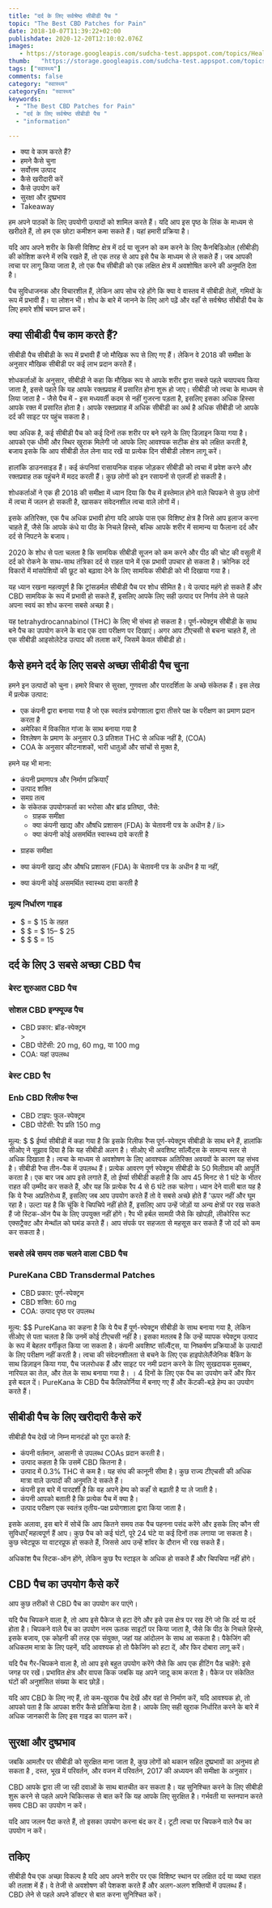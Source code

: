 ```yaml
---
title: "दर्द के लिए सर्वश्रेष्ठ सीबीडी पैच "
topic: "The Best CBD Patches for Pain"
date: 2018-10-07T11:39:22+02:00
publishdate: 2020-12-20T12:10:02.076Z
images: 
   - https://storage.googleapis.com/sudcha-test.appspot.com/topics/Health/default-selection/9.jpg
thumb:   "https://storage.googleapis.com/sudcha-test.appspot.com/topics/Health/default-selection/thumb/9.jpg"
tags: ["स्वास्थ्य"]
comments: false
category: "स्वास्थ्य"
categoryEn: "स्वास्थ्य"
keywords: 
  - "The Best CBD Patches for Pain"
  - "दर्द के लिए सर्वश्रेष्ठ सीबीडी पैच "
  - "information"

---
```

<ul> <li> क्या वे काम करते हैं? </li> <li> हमने कैसे चुना </li> <li> सर्वोत्तम उत्पाद </li> <li> कैसे खरीदारी करें </li> <li> कैसे उपयोग करें </li> <li> सुरक्षा और दुष्प्रभाव </li> <li> Takeaway </li> </ul> <p> हम अपने पाठकों के लिए उपयोगी उत्पादों को शामिल करते हैं। यदि आप इस पृष्ठ के लिंक के माध्यम से खरीदते हैं, तो हम एक छोटा कमीशन कमा सकते हैं। यहां हमारी प्रक्रिया है। </p> <p> यदि आप अपने शरीर के किसी विशिष्ट क्षेत्र में दर्द या सूजन को कम करने के लिए कैनबिडिओल (सीबीडी) की कोशिश करने में रुचि रखते हैं, तो एक तरह से आप इसे पैच के माध्यम से ले सकते हैं। जब आपकी त्वचा पर लागू किया जाता है, तो एक पैच सीबीडी को एक लक्षित क्षेत्र में अवशोषित करने की अनुमति देता है। </p> <p> पैच सुविधाजनक और विचारशील हैं, लेकिन आप सोच रहे होंगे कि क्या वे वास्तव में सीबीडी तेलों, गमियों के रूप में प्रभावी हैं। या लोशन भी। शोध के बारे में जानने के लिए आगे पढ़ें और वहाँ से सर्वश्रेष्ठ सीबीडी पैच के लिए हमारे शीर्ष चयन प्राप्त करें। </p> <h2> क्या सीबीडी पैच काम करते हैं? </h2> <p> सीबीडी पैच सीबीडी के रूप में प्रभावी हैं जो मौखिक रूप से लिए गए हैं। लेकिन वे 2018 की समीक्षा के अनुसार मौखिक सीबीडी पर कई लाभ प्रदान करते हैं। </p> <p> शोधकर्ताओं के अनुसार, सीबीडी ने कहा कि मौखिक रूप से आपके शरीर द्वारा सबसे पहले चयापचय किया जाता है, इससे पहले कि यह आपके रक्तप्रवाह में प्रसारित होना शुरू हो जाए। सीबीडी जो त्वचा के माध्यम से लिया जाता है - जैसे पैच में - इस मध्यवर्ती कदम से नहीं गुजरना पड़ता है, इसलिए इसका अधिक हिस्सा आपके रक्त में प्रसारित होता है। आपके रक्तप्रवाह में अधिक सीबीडी का अर्थ है अधिक सीबीडी जो आपके दर्द की साइट पर पहुंच सकता है। </p> <p> क्या अधिक है, कई सीबीडी पैच को कई दिनों तक शरीर पर बने रहने के लिए डिज़ाइन किया गया है। आपको एक धीमी और स्थिर खुराक मिलेगी जो आपके लिए आवश्यक सटीक क्षेत्र को लक्षित करती है, बजाय इसके कि आप सीबीडी तेल लेना याद रखें या प्रत्येक दिन सीबीडी लोशन लागू करें। </p> <p> हालांकि डाउनसाइड हैं। कई कंपनियां रासायनिक वाहक जोड़कर सीबीडी को त्वचा में प्रवेश करने और रक्तप्रवाह तक पहुंचने में मदद करती हैं। कुछ लोगों को इन रसायनों से एलर्जी हो सकती है। </p> <p> शोधकर्ताओं ने एक ही 2018 की समीक्षा में ध्यान दिया कि पैच में इस्तेमाल होने वाले चिपकने से कुछ लोगों में त्वचा में जलन हो सकती है, खासकर संवेदनशील त्वचा वाले लोगों में। </p> <p> इसके अतिरिक्त, एक पैच अधिक प्रभावी होगा यदि आपके पास एक विशिष्ट क्षेत्र है जिसे आप इलाज करना चाहते हैं, जैसे कि आपके कंधे या पीठ के निचले हिस्से, बल्कि आपके शरीर में सामान्य या फैलाना दर्द और दर्द से निपटने के बजाय। <// p> <p> 2020 के शोध से पता चलता है कि सामयिक सीबीडी सूजन को कम करने और पीठ की चोट की वसूली में दर्द को रोकने के साथ-साथ तंत्रिका दर्द से राहत पाने में एक प्रभावी उपचार हो सकता है। क्रोनिक दर्द विकारों में मांसपेशियों की छूट को बढ़ावा देने के लिए सामयिक सीबीडी को भी दिखाया गया है। </p> <p> यह ध्यान रखना महत्वपूर्ण है कि ट्रांसडर्मल सीबीडी पैच पर शोध सीमित है। ये उत्पाद महंगे हो सकते हैं और CBD सामयिक के रूप में प्रभावी हो सकते हैं, इसलिए आपके लिए सही उत्पाद पर निर्णय लेने से पहले अपना स्वयं का शोध करना सबसे अच्छा है। </p> <p> यह tetrahydrocannabinol (THC) के लिए भी संभव हो सकता है। पूर्ण-स्पेक्ट्रम सीबीडी के साथ बने पैच का उपयोग करने के बाद एक दवा परीक्षण पर दिखाएं। अगर आप टीएचसी से बचना चाहते हैं, तो एक सीबीडी आइसोलेटेड उत्पाद की तलाश करें, जिसमें केवल सीबीडी हो। </p> <h2> कैसे हमने दर्द के लिए सबसे अच्छा सीबीडी पैच चुना </h2> <p> हमने इन उत्पादों को चुना। हमारे विचार से सुरक्षा, गुणवत्ता और पारदर्शिता के अच्छे संकेतक हैं। इस लेख में प्रत्येक उत्पाद: </p> <ul> <li> एक कंपनी द्वारा बनाया गया है जो एक स्वतंत्र प्रयोगशाला द्वारा तीसरे पक्ष के परीक्षण का प्रमाण प्रदान करता है </li> <li> अमेरिका में विकसित गांजा के साथ बनाया गया है </li > <li> विश्लेषण के प्रमाण के अनुसार 0.3 प्रतिशत THC से अधिक नहीं है, (COA) </li> <li> COA के अनुसार कीटनाशकों, भारी धातुओं और सांचों से मुक्त है, </li> </ul > <p> हमने यह भी माना: </p> <ul> <li> कंपनी प्रमाणपत्र और निर्माण प्रक्रियाएँ </li> <li> उत्पाद शक्ति </li> <li> समग्र तत्व </li> <li> के संकेतक उपयोगकर्ता का भरोसा और ब्रांड प्रतिष्ठा, जैसे: <ul> <li> ग्राहक समीक्षा </li> </ul> <ul> <li> क्या कंपनी खाद्य और औषधि प्रशासन (FDA) के चेतावनी पत्र के अधीन है / li> </ul> <ul> <li> क्या कंपनी कोई असमर्थित स्वास्थ्य दावे करती है </li> </ul> </li> </ul> <ul> <li> ग्राहक समीक्षा </li> </ul> <ul> <li> क्या कंपनी खाद्य और औषधि प्रशासन (FDA) के चेतावनी पत्र के अधीन है या नहीं, </li> </ul> <ul> <li> क्या कंपनी कोई असमर्थित स्वास्थ्य दावा करती है </li > </ul> <h3> मूल्य निर्धारण गाइड </h3> <ul> <li> $ = $ 15 के तहत </li> <li> $ $ = $ 15– $ 25 </li> <li> $ $ $ = 15 </li> </ul> <h2> दर्द के लिए 3 सबसे अच्छा CBD पैच </h2> <h3> बेस्ट शुरुआत CBD पैच </h3> <h3> सोशल CBD इन्फ्यूज्ड पैच </h3> <ul> <li> CBD प्रकार: ब्रॉड-स्पेक्ट्रम </li> > <li> CBD पोटेंसी: 20 mg, 60 mg, या 100 mg </li> <li> COA: यहां उपलब्ध </li> </ul> <h3> बेस्ट CBD रैप </h3> <h3> Enb CBD रिलीफ रैप्स </h3> <ul> <li> CBD टाइप: फुल-स्पेक्ट्रम </li> <li> CBD पोटेंसी: रैप प्रति 150 mg </li> </ul> <p> मूल्य: $ $ ईर्ष्या सीबीडी में कहा गया है कि इसके रिलीफ रैप्स पूर्ण-स्पेक्ट्रम सीबीडी के साथ बने हैं, हालांकि सीओए ने सुझाव दिया है कि यह सीबीडी अलग है। सीओए भी अवशिष्ट सॉल्वैंट्स के सामान्य स्तर से अधिक दिखाता है। त्वचा के माध्यम से अवशोषण के लिए आवश्यक अतिरिक्त अवयवों के कारण यह संभव है। सीबीडी रैप्स तीन-पैक में उपलब्ध हैं। प्रत्येक आवरण पूर्ण स्पेक्ट्रम सीबीडी के 50 मिलीग्राम की आपूर्ति करता है। एक बार जब आप इसे लगाते हैं, तो ईर्ष्या सीबीडी कहती है कि आप 45 मिनट से 1 घंटे के भीतर राहत की उम्मीद कर सकते हैं, और यह कि प्रत्येक रैप 4 से 6 घंटे तक चलेगा। ध्यान देने वाली बात यह है कि ये रैप्स अप्रतिरोध्य हैं, इसलिए जब आप उपयोग करते हैं तो वे सबसे अच्छे होते हैं 'ऊपर नहीं और घूम रहा है। उल्टा यह है कि चूंकि वे चिपचिपे नहीं होते हैं, इसलिए आप उन्हें जोड़ों या अन्य क्षेत्रों पर रख सकते हैं जो स्टिक-ऑन पैच के लिए उपयुक्त नहीं होंगे। रैप भी हर्बल सामग्री जैसे कि खोपड़ी, लीकोरिस रूट एक्सट्रैक्ट और मेन्थॉल को घमंड करते हैं। आप संपर्क पर सहजता से महसूस कर सकते हैं जो दर्द को कम कर सकता है। </p> <h3> सबसे लंबे समय तक चलने वाला CBD पैच </h3> <h3> PureKana CBD Transdermal Patches </h3> <ul> <li> CBD प्रकार: पूर्ण-स्पेक्ट्रम </li> <li> CBD शक्ति: 60 mg </li> <li> COA: उत्पाद पृष्ठ पर उपलब्ध </li> </ul> <p> मूल्य: $$ PureKana का कहना है कि ये पैच हैं पूर्ण-स्पेक्ट्रम सीबीडी के साथ बनाया गया है, लेकिन सीओए से पता चलता है कि उनमें कोई टीएचसी नहीं है। इसका मतलब है कि उन्हें व्यापक स्पेक्ट्रम उत्पाद के रूप में बेहतर वर्गीकृत किया जा सकता है। कंपनी अवशिष्ट सॉल्वैंट्स, या निष्कर्षण प्रक्रियाओं के उत्पादों के लिए परीक्षण नहीं करती है। त्वचा की संवेदनशीलता से बचने के लिए एक हाइपोलेर्लैजेनिक बैकिंग के साथ डिज़ाइन किया गया, पैच जलरोधक हैं और साइट पर नमी प्रदान करने के लिए सुखदायक मुसब्बर, नारियल का तेल, और तेल के साथ बनाया गया है। । 4 दिनों के लिए एक पैच का उपयोग करें और फिर इसे बदल दें। PureKana के CBD पैच कैलिफोर्निया में बनाए गए हैं और केंटकी-बड़े हेम्प का उपयोग करते हैं। </p> <h2> सीबीडी पैच के लिए खरीदारी कैसे करें </h2> <p> सीबीडी पैच देखें जो निम्न मानदंडों को पूरा करते हैं: </p> <ul> <li> कंपनी वर्तमान, आसानी से उपलब्ध COAs प्रदान करती है। </li> <li> उत्पाद कहता है कि उसमें CBD कितना है। </li> <li> उत्पाद में 0.3% THC से कम है। यह संघ की कानूनी सीमा है। कुछ राज्य टीएचसी की अधिक मात्रा वाले उत्पादों की अनुमति दे सकते हैं। </li> <li> कंपनी इस बारे में पारदर्शी है कि वह अपने हेम्प को कहाँ से बढ़ाती है या ले जाती है। </li> <li> कंपनी आपको बताती है कि प्रत्येक पैच में क्या है। </li> <li> उत्पाद परीक्षण एक स्वतंत्र तृतीय-पक्ष प्रयोगशाला द्वारा किया जाता है। </li> </ul> <p> इसके अलावा, इस बारे में सोचें कि आप कितने समय तक पैच पहनना पसंद करेंगे और इसके लिए कौन सी सुविधाएँ महत्वपूर्ण हैं आप। कुछ पैच को कई घंटों, पूरे 24 घंटे या कई दिनों तक लगाया जा सकता है। कुछ स्वेटप्रूफ या वाटरप्रूफ हो सकते हैं, जिससे आप उन्हें शॉवर के दौरान भी रख सकते हैं। </p> <p> अधिकांश पैच स्टिक-ऑन होंगे, लेकिन कुछ रैप स्टाइल के अधिक हो सकते हैं और चिपचिपा नहीं होंगे। </p> <h2> CBD पैच का उपयोग कैसे करें </h2> <p> आप कुछ तरीकों से CBD पैच का उपयोग कर पाएंगे। </p> <p> यदि पैच चिपकने वाला है, तो आप इसे पैकेज से हटा देंगे और इसे उस क्षेत्र पर रख देंगे जो कि दर्द या दर्द होता है। चिपकने वाले पैच का उपयोग नरम ऊतक साइटों पर किया जाता है, जैसे कि पीठ के निचले हिस्से, इसके बजाय, एक कोहनी की तरह एक संयुक्त, जहां यह आंदोलन के साथ आ सकता है। पैकेजिंग की अधिकतम मात्रा के लिए पहनें, यदि आवश्यक हो तो पैकेजिंग को हटा दें, और फिर दोबारा लागू करें। </p> <p> यदि पैच गैर-चिपकने वाला है, तो आप इसे बहुत उपयोग करेंगे जैसे कि आप एक हीटिंग पैड चाहेंगे: इसे जगह पर रखें। प्रभावित क्षेत्र और वापस किक जबकि यह अपने जादू काम करता है। पैकेज पर संकेतित घंटों की अनुशंसित संख्या के बाद छोड़ें। </p> <p> यदि आप CBD के लिए नए हैं, तो कम-खुराक पैच देखें और वहां से निर्माण करें, यदि आवश्यक हो, तो आपको पता है कि आपका शरीर कैसे प्रतिक्रिया देता है। आपके लिए सही खुराक निर्धारित करने के बारे में अधिक जानकारी के लिए इस गाइड का पालन करें। </p> <h2> सुरक्षा और दुष्प्रभाव </h2> <p> जबकि आमतौर पर सीबीडी को सुरक्षित माना जाता है, कुछ लोगों को थकान सहित दुष्प्रभावों का अनुभव हो सकता है , दस्त, भूख में परिवर्तन, और वजन में परिवर्तन, 2017 की अध्ययन की समीक्षा के अनुसार। </p> <p> CBD आपके द्वारा ली जा रही दवाओं के साथ बातचीत कर सकता है। यह सुनिश्चित करने के लिए सीबीडी शुरू करने से पहले अपने चिकित्सक से बात करें कि यह आपके लिए सुरक्षित है। गर्भवती या स्तनपान करते समय CBD का उपयोग न करें। </p> <p> यदि आप जलन पैदा करते हैं, तो इसका उपयोग करना बंद कर दें। टूटी त्वचा पर चिपकने वाले पैच का उपयोग न करें। </p> <h2> तकिए </h2> <p> सीबीडी पैच एक अच्छा विकल्प है यदि आप अपने शरीर पर एक विशिष्ट स्थान पर लक्षित दर्द या व्यथा राहत की तलाश में हैं। वे तेजी से अवशोषण की पेशकश करते हैं और अलग-अलग शक्तियों में उपलब्ध हैं। CBD लेने से पहले अपने डॉक्टर से बात करना सुनिश्चित करें। </p> 